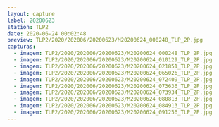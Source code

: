 ```yaml
---
layout: capture
label: 20200623
station: TLP2
date: 2020-06-24 00:02:48
preview: TLP2/2020/202006/20200623/M20200624_000248_TLP_2P.jpg
capturas:
  - imagem: TLP2/2020/202006/20200623/M20200624_000248_TLP_2P.jpg
  - imagem: TLP2/2020/202006/20200623/M20200624_010129_TLP_2P.jpg
  - imagem: TLP2/2020/202006/20200623/M20200624_021851_TLP_2P.jpg
  - imagem: TLP2/2020/202006/20200623/M20200624_065026_TLP_2P.jpg
  - imagem: TLP2/2020/202006/20200623/M20200624_072409_TLP_2P.jpg
  - imagem: TLP2/2020/202006/20200623/M20200624_073636_TLP_2P.jpg
  - imagem: TLP2/2020/202006/20200623/M20200624_073934_TLP_2P.jpg
  - imagem: TLP2/2020/202006/20200623/M20200624_080813_TLP_2P.jpg
  - imagem: TLP2/2020/202006/20200623/M20200624_084913_TLP_2P.jpg
  - imagem: TLP2/2020/202006/20200623/M20200624_091256_TLP_2P.jpg
---
```

